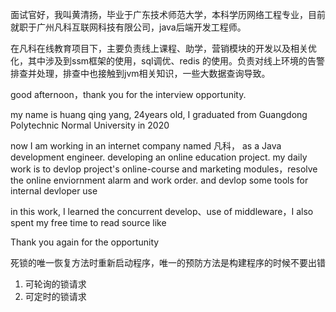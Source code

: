 面试官好，我叫黄清扬，毕业于广东技术师范大学，本科学历网络工程专业，目前就职于广州凡科互联网科技有限公司，java后端开发工程师。

在凡科在线教育项目下，主要负责线上课程、助学，营销模块的开发以及相关优化，其中涉及到ssm框架的使用，sql调优、redis 的使用。负责对线上环境的告警排查并处理，排查中也接触到jvm相关知识，一些大数据查询导致。







good afternoon，thank you for the interview opportunity. 

my name is huang qing yang, 24years old, I graduated from  Guangdong Polytechnic Normal University in 2020

now I am working in an internet company named  凡科， as a Java development engineer.  developing an online education project. my daily work is to devlop project's online-course and marketing modules，resolve the online enviornment alarm and work order.  and devlop some tools for internal devloper use

in this work, I learned the concurrent develop、use of middleware，I also spent my free time to read source like 

Thank you again for the opportunity



死锁的唯一恢复方法时重新启动程序，唯一的预防方法是构建程序的时候不要出错

1. 可轮询的锁请求
2. 可定时的锁请求
